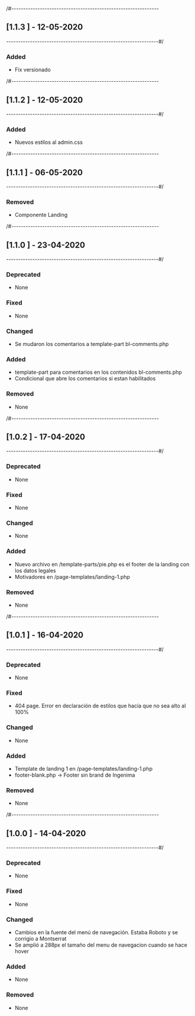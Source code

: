 /#--------------------------------------------------------------
## [1.1.3 ] - 12-05-2020
----------------------------------------------------------------#/

### Added
- Fix versionado

/#--------------------------------------------------------------
## [1.1.2 ] - 12-05-2020
----------------------------------------------------------------#/

### Added
- Nuevos estilos al admin.css

/#--------------------------------------------------------------
## [1.1.1 ] - 06-05-2020
----------------------------------------------------------------#/

### Removed
- Componente Landing

/#--------------------------------------------------------------
## [1.1.0 ] - 23-04-2020
----------------------------------------------------------------#/
### Deprecated 
- None

### Fixed
- None

### Changed
- Se mudaron los comentarios a template-part bl-comments.php

### Added
- template-part para comentarios en los contenidos bl-comments.php
- Condicional que abre los comentarios si estan habilitados

### Removed
- None

/#--------------------------------------------------------------
## [1.0.2 ] - 17-04-2020
----------------------------------------------------------------#/
### Deprecated 
- None

### Fixed
- None

### Changed
- None

### Added
- Nuevo archivo en /template-parts/pie.php es el footer de la landing con los datos legales
- Motivadores en /page-templates/landing-1.php

### Removed
- None

/#--------------------------------------------------------------
## [1.0.1 ] - 16-04-2020
----------------------------------------------------------------#/
### Deprecated 
- None

### Fixed
- 404 page. Error en declaración de estilos que hacía que no sea alto al 100%

### Changed
- None

### Added
- Template de landing 1 en /page-templates/landing-1.php
- footer-blank.php -> Footer sin brand de Ingenima

### Removed
- None

/#--------------------------------------------------------------
## [1.0.0 ] - 14-04-2020
----------------------------------------------------------------#/
### Deprecated 
- None

### Fixed
- None

### Changed
- Cambios en la fuente del menú de navegación. Estaba Roboto y se corrigio a Montserrat
- Se amplió a 288px el tamaño del menu de navegacion cuando se hace hover

### Added
- None

### Removed
- None
